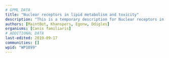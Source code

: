 ```yaml
---
# GPML DATA
title: "Nuclear receptors in lipid metabolism and toxicity"
description: "This is a temporary description for Nuclear receptors in lipid metabolism and toxicity"
authors: [MaintBot, Khanspers, Egonw, Ddigles]
organisms: [Canis familiaris]
# ADDITIONAL DATA
last-edited: 2019-09-17
communities: []
wpid: "WP1099"
---
```


